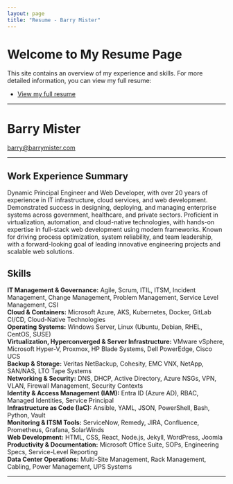 ```yaml
---
layout: page
title: "Resume - Barry Mister"
---
```


<link rel="icon" type="image/x-icon" href="favicon.ico">

# Welcome to My Resume Page

This site contains an overview of my experience and skills. For more detailed information, you can view my full resume:

- [View my full resume](long-form-resume)

---

# Barry Mister

[barry@barrymister.com](mailto:barry@barrymister.com)

---

## Work Experience Summary

Dynamic Principal Engineer and Web Developer, with over 20 years of experience in IT infrastructure, cloud services, and web development. Demonstrated success in designing, deploying, and managing enterprise systems across government, healthcare, and private sectors. Proficient in virtualization, automation, and cloud-native technologies, with hands-on expertise in full-stack web development using modern frameworks. Known for driving process optimization, system reliability, and team leadership, with a forward-looking goal of leading innovative engineering projects and scalable web solutions.

## Skills

**IT Management & Governance:** Agile, Scrum, ITIL, ITSM, Incident Management, Change Management, Problem Management, Service Level Management, CSI  
**Cloud & Containers:** Microsoft Azure, AKS, Kubernetes, Docker, GitLab CI/CD, Cloud-Native Technologies  
**Operating Systems:** Windows Server, Linux (Ubuntu, Debian, RHEL, CentOS, SUSE)  
**Virtualization, Hyperconverged & Server Infrastructure:** VMware vSphere, Microsoft Hyper-V, Proxmox, HP Blade Systems, Dell PowerEdge, Cisco UCS  
**Backup & Storage:** Veritas NetBackup, Cohesity, EMC VNX, NetApp, SAN/NAS, LTO Tape Systems  
**Networking & Security:** DNS, DHCP, Active Directory, Azure NSGs, VPN, VLAN, Firewall Management, Security Contexts  
**Identity & Access Management (IAM):** Entra ID (Azure AD), RBAC, Managed Identities, Service Principal  
**Infrastructure as Code (IaC):** Ansible, YAML, JSON, PowerShell, Bash, Python, Vault  
**Monitoring & ITSM Tools:** ServiceNow, Remedy, JIRA, Confluence, Prometheus, Grafana, SolarWinds  
**Web Development:** HTML, CSS, React, Node.js, Jekyll, WordPress, Joomla  
**Productivity & Documentation:** Microsoft Office Suite, SOPs, Engineering Specs, Service-Level Reporting  
**Data Center Operations:** Multi-Site Management, Rack Management, Cabling, Power Management, UPS Systems

---
